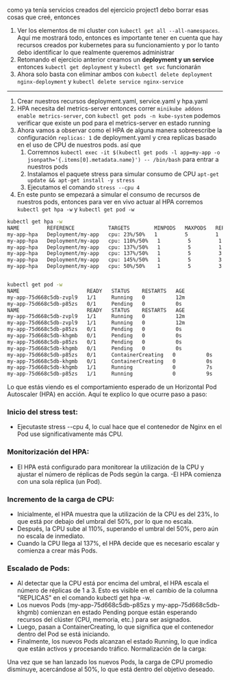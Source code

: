 como ya tenía servicios creados del ejercicio project1 debo borrar esas cosas que creé, entonces

1. Ver los elementos de mi cluster con `kubectl get all --all-namespaces`. Aquí me mostrará todo, entonces es importante tener en cuenta que hay recursos creados por kubernetes para su funcionamiento y por lo tanto debo identificar lo que realmente queremos administrar
2. Retomando el ejercicio anterior creamos un **deployment y un service** entonces `kubectl get deployment` y `kubectl get svc` funcionarán
3. Ahora solo basta con eliminar ambos con `kubectl delete deployment nginx-deployment` y `kubectl delete service nginx-service`

---

1. Crear nuestros recursos deployment.yaml, service.yaml y hpa.yaml
2. HPA necesita del metrics-server entonces correr `minikube addons enable metrics-server`, con `kubectl get pods -n kube-system` podemos verificar que existe un pod para el metrics-server en estado running
3. Ahora vamos a observar como el HPA de alguna manera sobreescribe la configuración `replicas: 1` de deployment.yaml y crea replicas basado en el uso de CPU de nuestros pods. así que
   1. Corremnos `kubectl exec -it $(kubectl get pods -l app=my-app -o jsonpath='{.items[0].metadata.name}') -- /bin/bash` para entrar a nuestros pods
   2. Instalamos el paquete stress para simular consumo de CPU `apt-get update && apt-get install -y stress`
   3. Ejecutamos el comando `stress --cpu 4`
4. En este punto se empezará a simular el consumo de recursos de nuestros pods, entonces para ver en vivo actuar al HPA corremos `kubectl get hpa -w` y `kubectl get pod -w`

```sh
kubectl get hpa -w
NAME         REFERENCE           TARGETS        MINPODS   MAXPODS   REPLICAS   AGE
my-app-hpa   Deployment/my-app   cpu: 23%/50%   1         5         1          10m
my-app-hpa   Deployment/my-app   cpu: 110%/50%   1         5         1          11m
my-app-hpa   Deployment/my-app   cpu: 137%/50%   1         5         1          11m
my-app-hpa   Deployment/my-app   cpu: 137%/50%   1         5         3          12m
my-app-hpa   Deployment/my-app   cpu: 145%/50%   1         5         3          12m
my-app-hpa   Deployment/my-app   cpu: 50%/50%    1         5         3          13m


kubectl get pod -w
NAME                      READY   STATUS    RESTARTS   AGE
my-app-75d668c5db-zvpl9   1/1     Running   0          12m
my-app-75d668c5db-p85zs   0/1     Pending   0          0s
NAME                      READY   STATUS    RESTARTS   AGE
my-app-75d668c5db-zvpl9   1/1     Running   0          12m
my-app-75d668c5db-zvpl9   1/1     Running   0          12m
my-app-75d668c5db-p85zs   0/1     Pending   0          0s
my-app-75d668c5db-khgmb   0/1     Pending   0          0s
my-app-75d668c5db-p85zs   0/1     Pending   0          0s
my-app-75d668c5db-khgmb   0/1     Pending   0          0s
my-app-75d668c5db-p85zs   0/1     ContainerCreating   0          0s
my-app-75d668c5db-khgmb   0/1     ContainerCreating   0          0s
my-app-75d668c5db-khgmb   1/1     Running             0          7s
my-app-75d668c5db-p85zs   1/1     Running             0          9s
```

Lo que estás viendo es el comportamiento esperado de un Horizontal Pod Autoscaler (HPA) en acción. Aquí te explico lo que ocurre paso a paso:

### Inicio del stress test:

- Ejecutaste stress --cpu 4, lo cual hace que el contenedor de Nginx en el Pod use significativamente más CPU.

### Monitorización del HPA:

- El HPA está configurado para monitorear la utilización de la CPU y ajustar el número de réplicas de Pods según la carga.
-El HPA comienza con una sola réplica (un Pod).

### Incremento de la carga de CPU:

- Inicialmente, el HPA muestra que la utilización de la CPU es del 23%, lo que está por debajo del umbral del 50%, por lo que no escala.
- Después, la CPU sube al 110%, superando el umbral del 50%, pero aún no escala de inmediato.
- Cuando la CPU llega al 137%, el HPA decide que es necesario escalar y comienza a crear más Pods.

### Escalado de Pods:

- Al detectar que la CPU está por encima del umbral, el HPA escala el número de réplicas de 1 a 3. Esto es visible en el cambio de la columna "REPLICAS" en el comando kubectl get hpa -w.
- Los nuevos Pods (my-app-75d668c5db-p85zs y my-app-75d668c5db-khgmb) comienzan en estado Pending porque están esperando recursos del clúster (CPU, memoria, etc.) para ser asignados.
- Luego, pasan a ContainerCreating, lo que significa que el contenedor dentro del Pod se está iniciando.
- Finalmente, los nuevos Pods alcanzan el estado Running, lo que indica que están activos y procesando tráfico.
Normalización de la carga:

Una vez que se han lanzado los nuevos Pods, la carga de CPU promedio disminuye, acercándose al 50%, lo que está dentro del objetivo deseado.
